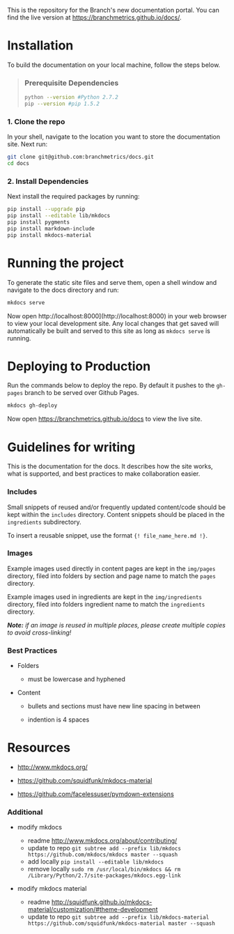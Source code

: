 This is the repository for the Branch's new documentation portal. You can find the live version at https://branchmetrics.github.io/docs/.

# Installation

To build the documentation on your local machine, follow the steps below.

> ### Prerequisite Dependencies
> ```bash
> python --version #Python 2.7.2
> pip --version #pip 1.5.2
> ```

### 1. Clone the repo
In your shell, navigate to the location you want to store the documentation site. Next run:

```bash
git clone git@github.com:branchmetrics/docs.git
cd docs
```

### 2. Install Dependencies
Next install the required packages by running:

```bash
pip install --upgrade pip
pip install --editable lib/mkdocs
pip install pygments
pip install markdown-include
pip install mkdocs-material
```

# Running the project

To generate the static site files and serve them, open a shell window and navigate to the docs directory and run:

```bash
mkdocs serve
```

Now open http://localhost:8000](http://localhost:8000) in your web browser to view your local development site. Any local changes that get saved will automatically be built and served to this site as long as `mkdocs serve` is running.

# Deploying to Production

Run the commands below to deploy the repo. By default it pushes to the `gh-pages` branch to be served over Github Pages.

```bash
mkdocs gh-deploy
```

Now open https://branchmetrics.github.io/docs to view the live site.

# Guidelines for writing

This is the documentation for the docs. It describes how the site works, what is supported, and best practices to make collaboration easier.

### Includes

Small snippets of reused and/or frequently updated content/code should be kept within the `includes` directory. Content snippets should be placed in the `ingredients` subdirectory.

To insert a reusable snippet, use the format `{! file_name_here.md !}`.

### Images

Example images used directly in content pages are kept in the `img/pages` directory, filed into folders by section and page name to match the `pages` directory.

Example images used in ingredients are kept in the `img/ingredients` directory, filed into folders ingredient name to match the `ingredients` directory.

***Note:*** *if an image is reused in multiple places, please create multiple copies to avoid cross-linking!*

### Best Practices

- Folders

    - must be lowercase and hyphened

- Content

    - bullets and sections must have new line spacing in between

    - indention is 4 spaces

# Resources

- http://www.mkdocs.org/

- https://github.com/squidfunk/mkdocs-material

- https://github.com/facelessuser/pymdown-extensions


### Additional

- modify mkdocs
    - readme http://www.mkdocs.org/about/contributing/
    - update to repo `git subtree add --prefix lib/mkdocs https://github.com/mkdocs/mkdocs master --squash`
    - add locally `pip install --editable lib/mkdocs`
    - remove locally `sudo rm /usr/local/bin/mkdocs && rm /Library/Python/2.7/site-packages/mkdocs.egg-link`

- modify mkdocs material
    - readme http://squidfunk.github.io/mkdocs-material/customization/#theme-development
    - update to repo `git subtree add --prefix lib/mkdocs-material https://github.com/squidfunk/mkdocs-material master --squash`
